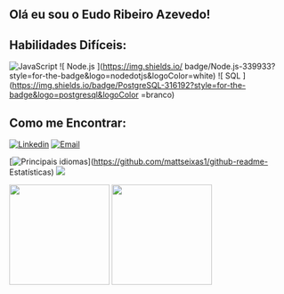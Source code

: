 ##  Olá eu sou o Eudo Ribeiro Azevedo!
##  Habilidades Difíceis:
![ JavaScript ](https://img.shields.io/badge/JavaScript-323330?style=for-the-badge&logo=javascript&logoColor=F7DF1E) ![ Node.js ](https://img.shields.io/ badge/Node.js-339933?style=for-the-badge&logo=nodedotjs&logoColor=white) ![ SQL ](https://img.shields.io/badge/PostgreSQL-316192?style=for-the-badge&logo=postgresql&logoColor =branco)

##  Como me Encontrar:
[![ Linkedin ](https://img.shields.io/badge/LinkedIn-0077B5?style=for-the-badge&logo=linkedin&logoColor=white)](https://www.linkedin.com/in/matheusxs)
[![ Email ](https://img.shields.io/badge/Gmail-D14836?style=for-the-badge&logo=gmail&logoColor=white)](mailto:matheus.seixas4825@gmail.com)



[![ Principais idiomas ](https://github-readme-stats.vercel.app/api/top-langs/?username=mattseixas1&layout=compact)](https://github.com/mattseixas1/github-readme- Estatísticas)
<a href="https://www.linkedin.com/in/eudo-azevedo/" target="_blank"><img src="https://img.shields.io/badge/-LinkedIn- %230077B5?style=for-the-badge&logo=linkedin&logoColor=white" target="_blank"></a>
<div align="center
  <a href="https://github.com/eudoazevedo">
  <img height="180em" src="https://github-readme-stats.vercel.app/api?username=eudoazevedo&show_icons=true&theme=dracula&include_all_commits=true&count_private=true"/>
  <img height="180em" src="https://github-readme-stats.vercel.app/api/top-langs/?username=eudoazevedo&layout=compact&langs_count=7&theme=dracula"/>
</div>
